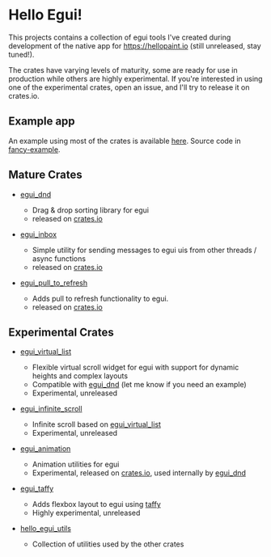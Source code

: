 # Hello Egui!
This projects contains a collection of egui tools I've created during
development of the native app for https://hellopaint.io (still unreleased, stay tuned!).

The crates have varying levels of maturity, some are ready for use in production
while others are highly experimental.
If you're interested in using one of the experimental crates, open an issue, and I'll try to
release it on crates.io.

## Example app
An example using most of the crates is available [here](https://lucasmerlin.github.io/hello_egui/).
Source code in [fancy-example](fancy-example).

## **Mature** Crates
- [egui_dnd](crates/egui_dnd)
  - Drag & drop sorting library for egui
  - released on [crates.io](https://crates.io/crates/egui_dnd)

- [egui_inbox](crates/egui_inbox)
  - Simple utility for sending messages to egui uis from other threads / async functions
  - released on [crates.io](https://crates.io/crates/egui_inbox)

- [egui_pull_to_refresh](crates/egui_pull_to_refresh)
  - Adds pull to refresh functionality to egui.
  - released on [crates.io](https://crates.io/crates/egui_pull_to_refresh)

## **Experimental** Crates

- [egui_virtual_list](crates/egui_virtual_list)
  - Flexible virtual scroll widget for egui with support for dynamic heights and complex layouts
  - Compatible with [egui_dnd](crates/egui_dnd) (let me know if you need an example)
  - Experimental, unreleased

- [egui_infinite_scroll](crates/egui_infinite_scroll)
  - Infinite scroll based on [egui_virtual_list](crates/egui_virtual_list)
  - Experimental, unreleased

- [egui_animation](crates/egui_animation)
  - Animation utilities for egui
  - Experimental, released on [crates.io](https://crates.io/crates/egui_animation), used internally by [egui_dnd](crates/egui_dnd)

- [egui_taffy](crates/egui_taffy)
  - Adds flexbox layout to egui using [taffy](https://github.com/DioxusLabs/taffy)
  - Highly experimental, unreleased

- [hello_egui_utils](crates/hello_egui_utils)
  - Collection of utilities used by the other crates
